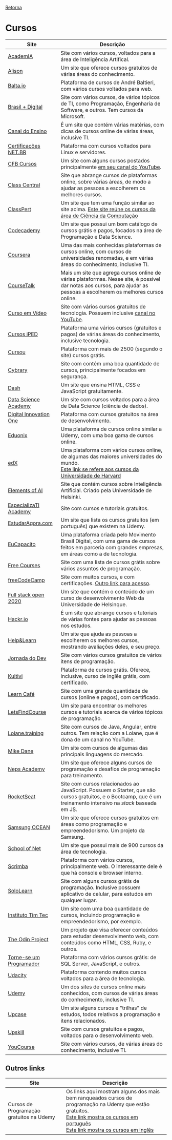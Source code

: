 [Retorna](../README.md)

# Cursos
| Site                                                                     | Descrição                                                                                                                                                                                   |
|--------------------------------------------------------------------------|---------------------------------------------------------------------------------------------------------------------------------------------------------------------------------------------|
| [AcademIA](https://www.microsoft.com/pt-br/academia)                     | Site com vários cursos, voltados para a área de Inteligência Artifical.                                                                                                                     |
| [Alison](https://alison.com/)                                            | Um site que oferece cursos gratuitos de várias áreas do conhecimento.                                                                                                                       |
| [Balta.io](https://balta.io/)                                            | Plataforma de cursos de André Baltieri, com vários cursos voltados para web.                                                                                                                |
| [Brasil + Digital](http://www.brasilmaisdigital.org.br/index.php/pt-br/) | Site com vários cursos, de vários tópicos de TI, como Programação, Engenharia de Software, e outros. Tem cursos da Microsoft.                                                               |
| [Canal do Ensino](https://canaldoensino.com.br/blog/)                    | É um site que contém várias matérias, com dicas de cursos online de várias áreas, inclusive TI.                                                                                             |
| [Certificações NET.BR](https://true.certificacoes.net.br/linuxltc1/)     | Plataforma com cursos voltados para Linux e servidores.                                                                                                                                     |
| [CFB Cursos](http://cfbcursos.com.br/)                                   | Um site com alguns cursos postados principalmente [em seu canal do YouTube](https://www.youtube.com/user/canalfessorbruno/).                                                                |
| [Class Central](https://www.classcentral.com/)                           | Site que abrange cursos de plataformas online, sobre várias áreas, de modo a ajudar as pessoas a escolherem os melhores cursos.                                                             |
| [ClassPert](https://pt-br.classpert.com/)                                | Um site que tem uma função similar ao site acima. [Este site reúne os cursos da área de Ciência da Computação](https://pt-br.classpert.com/computer-science)                                |
| [Codecademy](https://www.codecademy.com/)                                | Um site que possui um bom catálogo de cursos grátis e pagos, focados na área de Programação e Data Science.                                                                                 |
| [Coursera](https://www.coursera.org/)                                    | Uma das mais conhecidas plataformas de cursos online, com cursos de universidades renomadas, e em várias áreas do conhecimento, inclusive TI.                                               |
| [CourseTalk](https://www.coursetalk.com/)                                | Mais um site que agrega cursos online de várias plataformas. Nesse site, é possível dar notas aos cursos, para ajudar as pessoas a escolherem os melhores cursos online.                    |
| [Curso em Vídeo](https://www.cursoemvideo.com/)                          | Site com vários cursos gratuitos de tecnologia. Possuem inclusive [canal no YouTube](https://www.youtube.com/user/cursosemvideo).                                                           |
| [Cursos iPED](https://www.iped.com.br/)                                  | Plataforma uma vários cursos (gratuitos e pagos) de várias áreas do conhecimento, inclusive tecnologia.                                                                                     |
| [Cursou](https://www.cursou.com.br/)                                     | Plataforma com mais de 2500 (segundo o site) cursos grátis.                                                                                                                                 |
| [Cybrary](https://www.cybrary.it/)                                       | Site com contém uma boa quantidade de cursos, principalmente focados em segurança.                                                                                                          |
| [Dash](https://dash.generalassemb.ly/)                                   | Um site que ensina HTML, CSS e JavaScript gratuitamente.                                                                                                                                    |
| [Data Science Academy](https://www.datascienceacademy.com.br/home)       | Um site com cursos voltados para a área de Data Science (ciência de dados).                                                                                                                 |
| [Digital Innovation One](https://digitalinnovation.one/)                 | Plataforma com cursos gratuitos na área de desenvolvimento.                                                                                                                                 |
| [Eduonix](https://www.eduonix.com/)                                      | Uma plataforma de cursos online similar a Udemy, com uma boa gama de cursos online.                                                                                                         |
| [edX](https://www.edx.org/)                                              | Uma plataforma com vários cursos online, de algumas das maiores universidades do mundo.<br>[Este link se refere aos cursos da Universidade de Harvard](https://www.edx.org/school/harvardx) |
| [Elements of AI](https://www.elementsofai.com/)                          | Site que contém cursos sobre Inteligência Artificial. Criado pela Universidade de Helsinki.                                                                                                 |
| [EspecializaTI Academy](https://academy.especializati.com.br/)           | Site com cursos e tutoriais gratuitos.                                                                                                                                                      |
| [EstudarAgora.com](https://www.estudaragora.com/)                        | Um site que lista os cursos gratuitos (em português) que existem na Udemy.                                                                                                                  |
| [EuCapacito](https://eucapacito.com.br/)                                 | Uma plataforma criada pelo Movimento Brasil Digital, com uma gama de cursos feitos em parceria com grandes empresas, em áreas como a de tecnologia.                                         |
| [Free Courses](https://freecourses.github.io/)                           | Site com uma lista de cursos grátis sobre vários assuntos de programação.                                                                                                                   |
| [freeCodeCamp](https://www.freecodecamp.org/learn/)                      | Site com muitos cursos, e com certificações. [Outro link para acesso](https://www.freecodecamp.org/).                                                                                       |
| [Full stack open 2020](https://fullstackopen.com/en/)                    | Um site que contém o conteúdo de um curso de desenvolvimento Web da Universidade de Helsinque.                                                                                              |
| [Hackr.io](https://hackr.io/)                                            | É um site que abrange cursos e tutoriais de várias fontes para ajudar as pessoas nos estudos.                                                                                               |
| [Help&Learn](https://www.helpnlearn.com.br/home)                         | Um site que ajuda as pessoas a escolherem os melhores cursos, mostrando avaliações deles, e seu preço.                                                                                      |
| [Jornada do Dev](https://jornadadodev.com.br/)                           | Site com vários cursos gratuitos de vários itens de programação.                                                                                                                            |
| [Kultivi](https://www.kultivi.com/)                                      | Plataforma de cursos grátis. Oferece, inclusive, curso de inglês grátis, com certificado.                                                                                                   |
| [Learn Café](https://www.learncafe.com/)                                 | Site com uma grande quantidade de cursos (online e pagos), com certificado.                                                                                                                 |
| [LetsFindCourse](https://letsfindcourse.com/)                            | Um site para encontrar os melhores cursos e tutoriais acerca de vários tópicos de programação.                                                                                              |
| [Loiane.training](https://loiane.training/)                              | Site com cursos de Java, Angular, entre outros. Tem relação com a Loiane, que é dona de um canal no YouTube.                                                                                |
| [Mike Dane](https://www.mikedane.com/)                                   | Um site com cursos de algumas das principais linguagens do mercado.                                                                                                                         |
| [Neps Academy](https://neps.academy)                                     | Um site que oferece alguns cursos de programação e desafios de programação para treinamento.                                                                                                |
| [RocketSeat](https://rocketseat.com.br/)                                 | Site com cursos relacionados ao JavaScript. Possuem o Starter, que são cursos gratuitos, e o Bootcamp, que é um treinamento intensivo na *stack* baseada em JS.                             |
| [Samsung OCEAN](http://www.oceanbrasil.com/online/)                      | Um site que oferece cursos gratuitos em áreas como programação e empreendedorismo. Um projeto da Samsung.                                                                                   |
| [School of Net](https://www.schoolofnet.com/)                            | Um site que possui mais de 900 cursos da área de tecnologia.                                                                                                                                |
| [Scrimba](https://scrimba.com/)                                          | Plataforma com vários cursos, principalmente web. O interessante dele é que há console e browser interno.                                                                                   |
| [SoloLearn](https://www.sololearn.com/)                                  | Site com alguns cursos grátis de programação. Inclusive possuem aplicativo de celular, para estudos em qualquer lugar.                                                                      |
| [Instituto Tim Tec](https://timtec.com.br/pt/todos-os-cursos/)           | Um site com uma boa quantidade de cursos, incluindo programação e empreendedorismo, por exemplo.                                                                                            |
| [The Odin Project](https://www.theodinproject.com/home)                  | Um projeto que visa oferecer conteúdos para estudar desenvolvimento web, com conteúdos como HTML, CSS, Ruby, e outros.                                                                      |
| [Torne-se um Programador](http://www.torneseumprogramador.com.br/)       | Plataforma com vários cursos grátis: de SQL Server, JavaScript, e outros.                                                                                                                   |
| [Udacity](https://www.udacity.com/)                                      | Plataforma contendo muitos cursos voltados para a área de tecnologia.                                                                                                                       |
| [Udemy](https://www.udemy.com/)                                          | Um dos sites de cursos online mais conhecidos, com cursos de várias áreas do conhecimento, inclusive TI.                                                                                    |
| [Upcase](https://thoughtbot.com/upcase)                                  | Um site alguns cursos e "trilhas" de estudos, todos relativos a programação e itens relacionados.                                                                                           |
| [Upskill](https://upskillcourses.com/)                                   | Site com cursos gratuitos e pagos, voltados para o desenvolvimento web.                                                                                                                     |
| [YouCourse](https://youcourse.com.br/)                                   | Site com vários cursos, de várias áreas do conhecimento, inclusive TI.                                                                                                                      |

## Outros links

| Site                                     | Descrição                                                                                                                                                                                                                                                                                                                                                                                                 |
| ---------------------------------------- | --------------------------------------------------------------------------------------------------------------------------------------------------------------------------------------------------------------------------------------------------------------------------------------------------------------------------------------------------------------------------------------------------------- |
| Cursos de Programação gratuitos na Udemy | Os links aqui mostram alguns dos mais bem ranqueados cursos de programação na Udemy que estão gratuitos.<br>[Este link mostra os cursos em português](https://www.udemy.com/courses/development/?lang=pt&locale=pt_BR&price=price-free&sort=highest-rated)<br>[Este link mostra os cursos em inglês](https://www.udemy.com/courses/development/?lang=en&locale=en_US&price=price-free&sort=highest-rated) |
